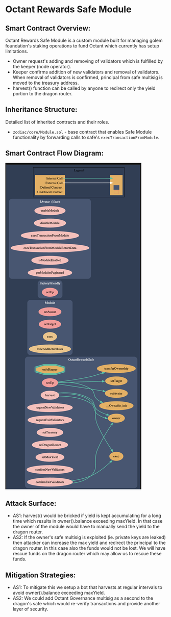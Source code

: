 # Octant Rewards Safe Module

## Smart Contract Overview:

Octant Rewards Safe Module is a custom module built for managing golem foundation's staking operations to fund Octant which currently has setup limitations.

- Owner request's adding and removing of validators which is fulfilled by the keeper (node operator).
- Keeper confirms addition of new validators and removal of validators. When removal of validators is confirmed, principal from safe multisig is moved to the treasury address.
- harvest() function can be called by anyone to redirect only the yield portion to the dragon router.

## Inheritance Structure:

Detailed list of inherited contracts and their roles.

- `zodiac/core/Module.sol` - base contract that enables Safe Module functionality by forwarding calls to safe's `execTransactionFromModule`.

## Smart Contract Flow Diagram:

![Octant Rewards Safe Module Flow Diagram](../../../assets/octantRewardStrategyFlow.png)

## Attack Surface:

- AS1: harvest() would be bricked if yield is kept accumulating for a long time which results in owner().balance exceeding maxYield. In that case the owner of the module would have to manually send the yield to the dragon router.
- AS2: If the owner's safe multisig is exploited (ie. private keys are leaked) then attacker can increase the max yield and redirect the principal to the dragon router. In this case also the funds would not be lost. We will have rescue funds on the dragon router which may allow us to rescue these funds.

## Mitigation Strategies:

- AS1: To mitigate this we setup a bot that harvests at regular intervals to avoid owner().balance exceeding maxYield.
- AS2: We could add Octant Governance multisig as a second to the dragon's safe which would re-verify transactions and provide another layer of security.
